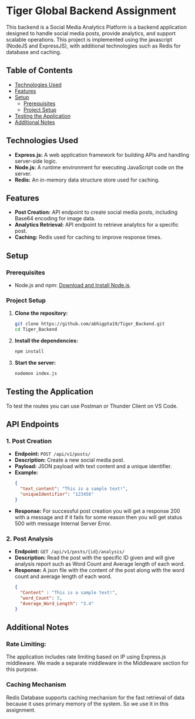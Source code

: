 # Tiger Global Backend Assignment 

This backend is a Social Media Analytics Platform is a backend application designed to handle social media posts, provide analytics, and support scalable operations. This project is implemented using the javascript (NodeJS and ExpressJS), with additional technologies such as Redis for database and caching.

## Table of Contents

- [Technologies Used](#technologies-used)
- [Features](#features)
- [Setup](#setup)
  - [Prerequisites](#prerequisites)
  - [Project Setup](#project-setup)
- [Testing the Application](#testing-the-application)
- [Additional Notes](#additional-notes)

## Technologies Used

- **Express.js:** A web application framework for building APIs and handling server-side logic.
- **Node.js:** A runtime environment for executing JavaScript code on the server.
- **Redis:** An in-memory data structure store used for caching.

## Features

- **Post Creation:** API endpoint to create social media posts, including Base64 encoding for image data.
- **Analytics Retrieval:** API endpoint to retrieve analytics for a specific post.
- **Caching:** Redis used for caching to improve response times.

## Setup

### Prerequisites

- Node.js and npm: [Download and Install Node.js](https://nodejs.org/).

### Project Setup

1. **Clone the repository:**

   ```bash
   git clone https://github.com/abhigpta19/Tiger_Backend.git
   cd Tiger_Backend
2. **Install the dependencies:**
 
   ```bash
   npm install
3. **Start the server:**
  
   ```bash
   nodemon index.js

## Testing the Application

To test the routes you can use Postman or Thunder Client on VS Code.
## API Endpoints

### 1. Post Creation

- **Endpoint:** `POST /api/v1/posts/`
- **Description:** Create a new social media post.
- **Payload:** JSON payload with text content and a unique identifier.
- **Example:**
  ```json
  {
    "text_content": "This is a sample text!",
    "uniqueIdentifier": "123456"
  }
- **Response:** For successful post creation you will get a response 200 with a message and if it fails for some reason then you will get status 500 with message Internal Server Error.

### 2. Post Analysis

- **Endpoint:** `GET /api/v1/posts/{id}/analysis/`
- **Description:** Read the post with the specific ID given and will give analysis report such as Word Count and Average length of each word.
- **Response:** A json file with the content of the post along with the word count and average length of each word.
  ```json
  {
    "Content" : "This is a sample text!", 
    "word_Count": 5, 
    "Average_Word_Length": "3.4"
  }
## Additional Notes

### Rate Limiting: 
The application includes rate limiting based on IP using Express.js middleware. We made a separate middleware in the Middleware section for this purpose.
### Caching Mechanism
Redis Database supports caching mechanism for the fast retrieval of data because it uses primary memory of the system. So we use it in this assignment.